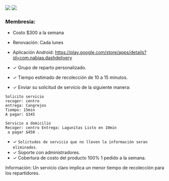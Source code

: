 ![](https://img.shields.io/badge/Planes%20para%20restaurantes%20-%20servicio%20a%20domicilio-blue) ![](https://img.shields.io/badge/Versi%C3%B3n%20-%202.1-green)



### Membresia:
- Costo $300 a la semana
- Renovación: Cada lunes

- Aplicación Android: https://play.google.com/store/apps/details?id=com.nabiaa.dashdelivery
- ✓ Grupo de reparto personalizado.
- ✓ Tiempo estimado de recolección de 10 a 15 minutos.
- ✓ Enviar su solicitud de servicio de la siguiente manera:
```
Solicito servicio
recoger: centro
entrega: Cangrejos
Tiempo: 15min
A pagar: $345

Servicio a domicilio
Recoger: centro Entrega: Lagunitas Listo en 10min
 a pagar $450 .
```
- ✓ `Solictudes de servicio que no lleven la información seran eliminados`.
- ✓ Soporte con administradores.
- ✓ Cobertura de costo del producto 100% 1 pedido a la semana.

Información: Un servicio claro implica un menor tiempo de recolección para los repartidores.

